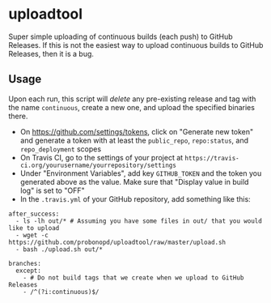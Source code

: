 # uploadtool

Super simple uploading of continuous builds (each push) to GitHub Releases. If this is not the easiest way to upload continuous builds to GitHub Releases, then it is a bug.

## Usage

Upon each run, this script will _delete_ any pre-existing release and tag with the name `continuous`, create a new one, and upload the specified binaries there.

 - On https://github.com/settings/tokens, click on "Generate new token" and generate a token with at least the `public_repo`, `repo:status`, and `repo_deployment` scopes
 - On Travis CI, go to the settings of your project at `https://travis-ci.org/yourusername/yourrepository/settings`
 - Under "Environment Variables", add key `GITHUB_TOKEN` and the token you generated above as the value. Make sure that "Display value in build log" is set to "OFF"
 - In the `.travis.yml` of your GitHub repository, add something like this:
 
```
after_success:
  - ls -lh out/* # Assuming you have some files in out/ that you would like to upload
  - wget -c https://github.com/probonopd/uploadtool/raw/master/upload.sh
  - bash ./upload.sh out/*
  
branches:
  except:
    - # Do not build tags that we create when we upload to GitHub Releases
    - /^(?i:continuous)$/
```
